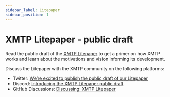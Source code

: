 ```yaml
---
sidebar_label: Litepaper
sidebar_position: 1
---
```


# XMTP Litepaper - public draft

Read the public draft of the [XMTP Litepaper](https://github.com/xmtp/litepaper#readme) to get a primer on how XMTP works and learn about the motivations and vision informing its development.

Discuss the Litepaper with the XMTP community on the following platforms:

- Twitter: [We’re excited to publish the public draft of our Litepaper](https://twitter.com/xmtp_/status/1565106450904412160?s=20&t=IvGquMq090SkbrWKot0_vg)
- Discord: [Introducing the XMTP Litepaper public draft](https://discord.com/channels/831836269558235136/936590235482083458/1014677061836754945)
- GitHub Discussions: [Discussing: XMTP Litepaper](https://github.com/orgs/xmtp/discussions/11)

